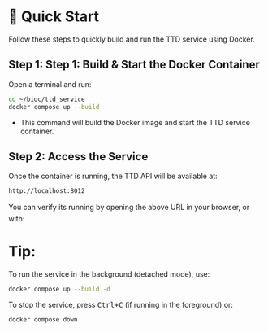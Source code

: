 # 🚀  Quick Start

Follow these steps to quickly build and run the TTD service using Docker.

## Step 1: Step 1: Build & Start the Docker Container

Open a terminal and run:

```bash
cd ~/bioc/ttd_service
docker compose up --build
```

* This command will build the Docker image and start the TTD service container.

## Step 2: Access the Service

Once the container is running, the TTD API will be available at:

```bash
http://localhost:8012
```

You can verify its running by opening the above URL in your browser, or with:

# Tip:

To run the service in the background (detached mode), use:
```bash
docker compose up --build -d
```

To stop the service, press <kbd>Ctrl+C</kbd> (if running in the foreground) or:
```bash
docker compose down
```

